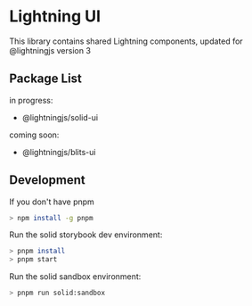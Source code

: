 <!--
  Copyright 2023 Comcast Cable Communications Management, LLC
  Licensed under the Apache License, Version 2.0 (the "License");
  you may not use this file except in compliance with the License.
  You may obtain a copy of the License at

  http://www.apache.org/licenses/LICENSE-2.0

  Unless required by applicable law or agreed to in writing, software
  distributed under the License is distributed on an "AS IS" BASIS,
  WITHOUT WARRANTIES OR CONDITIONS OF ANY KIND, either express or implied.
  See the License for the specific language governing permissions and
  limitations under the License.

  SPDX-License-Identifier: Apache-2.0
-->

# Lightning UI

This library contains shared Lightning components, updated for @lightningjs version 3

## Package List

in progress:

- @lightningjs/solid-ui

coming soon:

- @lightningjs/blits-ui

## Development

If you don't have pnpm

```sh
> npm install -g pnpm
```

Run the solid storybook dev environment:

```sh
> pnpm install
> pnpm start
```

Run the solid sandbox environment:

```sh
> pnpm run solid:sandbox
```
